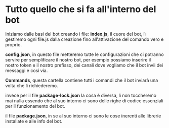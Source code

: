 # Tutto quello che si fa all'interno del bot

Iniziamo dalle basi del bot creando i file: 
**index.js**, il cuore del bot, lì gestiremo ogni file.js dalla creazione fino all'attivazione del comando vero e proprio.

**config.json**, in questo file metteremo tutte le configurazioni che ci potranno servire per semplificare il nostro bot, per esempio possiamo inserire il nostro token e il nostro prefisso, dei canali dove vogliamo che il bot invii dei messaggi e così via.

**Commands**, questa cartella contiene tutti i comandi che il bot inviarà una volta che li richiederemo.

invece per il file **package-lock.json** la cosa è diversa, lì non toccheremo mai nulla essendo che al suo interno ci sono delle righe di codice essenziali per il funzionamento del bot.

il file **package.json**, in se al suo interno ci sono le cose inerenti alle librerie installate e alle info del bot.
